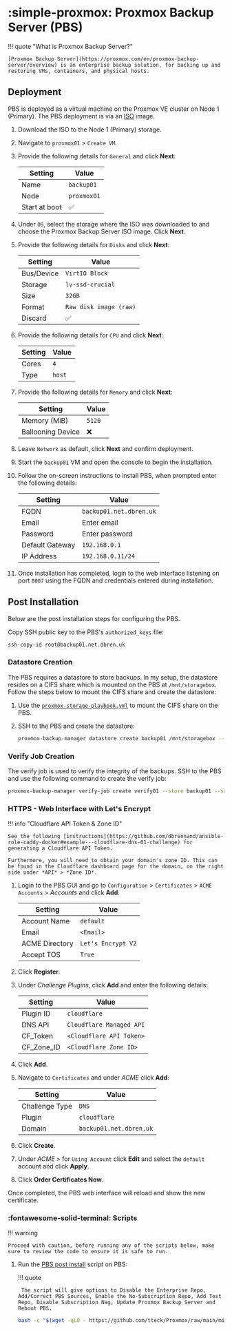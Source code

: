 # :simple-proxmox: Proxmox Backup Server (PBS)

!!! quote "What is Proxmox Backup Server?"

    [Proxmox Backup Server](https://proxmox.com/en/proxmox-backup-server/overview) is an enterprise backup solution, for backing up and restoring VMs, containers, and physical hosts.

## Deployment

PBS is deployed as a virtual machine on the Proxmox VE cluster on Node 1 (Primary). The PBS deployment is via an [ISO](https://proxmox.com/en/downloads/proxmox-backup-server) image.

1. Download the ISO to the Node 1 (Primary) storage.

2. Navigate to `proxmox01` > `Create VM`.

3. Provide the following details for `General` and click **Next**:

    | Setting       | Value       |
    | ------------- | ----------- |
    | Name          | `backup01`  |
    | Node          | `proxmox01` |
    | Start at boot | ✅           |

4. Under `OS`, select the storage where the ISO was downloaded to and choose the Proxmox Backup Server ISO image. Click **Next**.

5. Provide the following details for `Disks` and click **Next**:

    | Setting    | Value                  |
    | ---------- | ---------------------- |
    | Bus/Device | `VirtIO Block`         |
    | Storage    | `lv-ssd-crucial`       |
    | Size       | `32GB`                 |
    | Format     | `Raw disk image (raw)` |
    | Discard    | ✅                      |

6. Provide the following details for `CPU` and click **Next**:

    | Setting | Value  |
    | ------- | ------ |
    | Cores   | `4`    |
    | Type    | `host` |

7. Provide the following details for `Memory` and click **Next**:

    | Setting           | Value  |
    | ----------------- | ------ |
    | Memory (MiB)      | `5120` |
    | Ballooning Device | ❌      |

8. Leave `Network` as default, click **Next** and confirm deployment.

9. Start the `backup01` VM and open the console to begin the installation.

10. Follow the on-screen instructions to install PBS, when prompted enter the following details:

      | Setting         | Value                   |
      | --------------- | ----------------------- |
      | FQDN            | `backup01.net.dbren.uk` |
      | Email           | Enter email             |
      | Password        | Enter password          |
      | Default Gateway | `192.168.0.1`           |
      | IP Address      | `192.168.0.11/24`       |

11. Once installation has completed, login to the web interface listening on port `8007` using the FQDN and credentials entered during installation.

## Post Installation

Below are the post installation steps for configuring the PBS.

Copy SSH public key to the PBS's `authorized_keys` file:

```bash
ssh-copy-id root@backup01.net.dbren.uk
```

### Datastore Creation

The PBS requires a datastore to store backups. In my setup, the datastore resides on a CIFS share which is mounted on the PBS at `/mnt/storagebox`. Follow the steps below to mount the CIFS share and create the datastore:

1. Use the [`proxmox-storage-playbook.yml`](https://github.com/dbrennand/home-ops/blob/dev/ansible/playbooks/proxmox-backup-cifs.yml) to mount the CIFS share on the PBS.

2. SSH to the PBS and create the datastore:

    ```bash
    proxmox-backup-manager datastore create backup01 /mnt/storagebox --keep-last 4 --keep-daily 5 --keep-weekly 2 --keep-monthly 1
    ```

### Verify Job Creation

The verify job is used to verify the integrity of the backups. SSH to the PBS and use the following command to create the verify job:

```bash
proxmox-backup-manager verify-job create verify01 --store backup01 --schedule daily
```

### HTTPS - Web Interface with Let's Encrypt

!!! info "Cloudflare API Token & Zone ID"

    See the following [instructions](https://github.com/dbrennand/ansible-role-caddy-docker#example---cloudflare-dns-01-challenge) for generating a Cloudflare API Token.

    Furthermore, you will need to obtain your domain's zone ID. This can be found in the Cloudflare dashboard page for the domain, on the right side under *API* > *Zone ID*.

1. Login to the PBS GUI and go to `Configuration` > `Certificates` > `ACME Accounts` > *Accounts* and click **Add**:

    | Setting        | Value              |
    | -------------- | ------------------ |
    | Account Name   | `default`          |
    | Email          | `<Email>`          |
    | ACME Directory | `Let's Encrypt V2` |
    | Accept TOS     | `True`             |

2. Click **Register**.

3. Under *Challenge Plugins*, click **Add** and enter the following details:

    | Setting    | Value                    |
    | ---------- | ------------------------ |
    | Plugin ID  | `cloudflare`             |
    | DNS API    | `Cloudflare Managed API` |
    | CF_Token   | `<Cloudflare API Token>` |
    | CF_Zone_ID | `<Cloudflare Zone ID>`   |

4. Click **Add**.

5. Navigate to `Certificates` and under *ACME* click **Add**:

    | Setting        | Value                   |
    | -------------- | ----------------------- |
    | Challenge Type | `DNS`                   |
    | Plugin         | `cloudflare`            |
    | Domain         | `backup01.net.dbren.uk` |

6. Click **Create**.

7. Under *ACME* > for `Using Account` click **Edit** and select the `default` account and click **Apply**.

8. Click **Order Certificates Now**.

Once completed, the PBS web interface will reload and show the new certificate.

### :fontawesome-solid-terminal: Scripts

!!! warning

    Proceed with caution, before running any of the scripts below, make sure to review the code to ensure it is safe to run.

1. Run the [PBS post install](https://github.com/tteck/Proxmox) script on PBS:

    !!! quote

        The script will give options to Disable the Enterprise Repo, Add/Correct PBS Sources, Enable the No-Subscription Repo, Add Test Repo, Disable Subscription Nag, Update Proxmox Backup Server and Reboot PBS.

    ```bash
    bash -c "$(wget -qLO - https://github.com/tteck/Proxmox/raw/main/misc/post-pbs-install.sh)"
    ```
